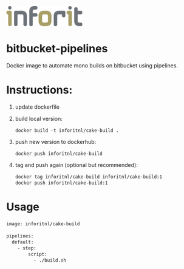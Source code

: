 [![logo](./logo.jpg)](https://inforit.nl)

# bitbucket-pipelines

Docker image to automate mono builds on bitbucket using pipelines.

# Instructions:

1. update dockerfile
2. build local version:

    ```
    docker build -t inforitnl/cake-build .
    ```
3. push new version to dockerhub:

    ```
    docker push inforitnl/cake-build
    ```
4. tag and push again (optional but recommended):

    ```
    docker tag inforitnl/cake-build inforitnl/cake-build:1
    docker push inforitnl/cake-build:1
    ```

# Usage

```
image: inforitnl/cake-build

pipelines:
  default:
    - step:
        script:
          - ./build.sh
```